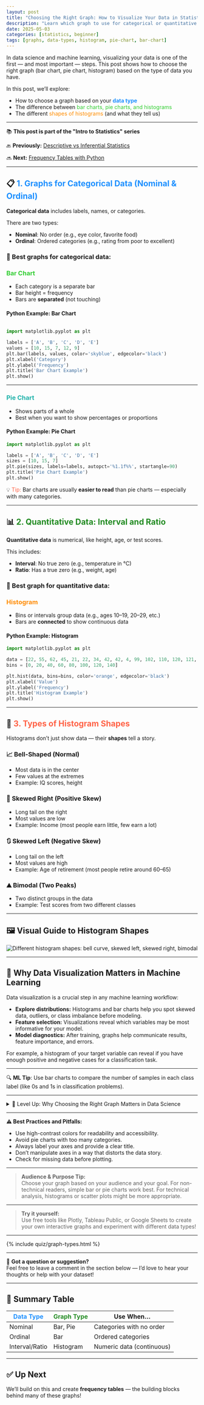 ```yaml
---
layout: post
title: "Choosing the Right Graph: How to Visualize Your Data in Statistics"
description: "Learn which graph to use for categorical or quantitative data, and how bar charts, pie charts, and histograms help in understanding your data — especially in machine learning."
date: 2025-05-03
categories: [statistics, beginner]
tags: [graphs, data-types, histogram, pie-chart, bar-chart]
---
```


In data science and machine learning, visualizing your data is one of the first — and most important — steps. This post shows how to choose the right graph (bar chart, pie chart, histogram) based on the type of data you have.

In this post, we’ll explore:
- How to choose a graph based on your <span style="color:#1E90FF;"><strong>data type</strong></span>
- The difference between <span style="color:#32CD32;">bar charts, pie charts, and histograms</span>
- The different <span style="color:#FF8C00;">shapes of histograms</span> (and what they tell us)

---

<div class="series-nav">
  <p>📚 <strong>This post is part of the "Intro to Statistics" series</strong></p>
  <p>🔙 <strong>Previously:</strong> <a href="/posts/cases-variables-frequency-table/">Descriptive vs Inferential Statistics</a></p>
  <p>🔜 <strong>Next:</strong> <a href="/posts/frequency-tables-python/">Frequency Tables with Python</a></p>
</div>

---

## 📋 <span style="color:#1E90FF;">1. Graphs for Categorical Data (Nominal & Ordinal)</span>

**Categorical data** includes labels, names, or categories.

There are two types:

- <strong>Nominal</strong>: No order (e.g., eye color, favorite food)  
- <strong>Ordinal</strong>: Ordered categories (e.g., rating from poor to excellent)

### 🔹 Best graphs for categorical data:

### <span style="color:#32CD32;">Bar Chart</span>
- Each category is a separate bar  
- Bar height = frequency  
- Bars are <strong>separated</strong> (not touching)

#### **Python Example: Bar Chart**
```python

import matplotlib.pyplot as plt

labels = ['A', 'B', 'C', 'D', 'E']
values = [10, 15, 7, 12, 9]
plt.bar(labels, values, color='skyblue', edgecolor='black')
plt.xlabel('Category')
plt.ylabel('Frequency')
plt.title('Bar Chart Example')
plt.show()
```
---

### <span style="color:#20B2AA;">Pie Chart</span>
- Shows parts of a whole  
- Best when you want to show percentages or proportions

#### **Python Example: Pie Chart**
```python
import matplotlib.pyplot as plt

labels = ['A', 'B', 'C', 'D', 'E']
sizes = [10, 15, 7]
plt.pie(sizes, labels=labels, autopct='%1.1f%%', startangle=90)
plt.title('Pie Chart Example')
plt.show()
```


💡 <span style="color:#FF6347;">Tip:</span> Bar charts are usually <strong>easier to read</strong> than pie charts — especially with many categories.

---

## 📊 <span style="color:#228B22;">2. Quantitative Data: Interval and Ratio</span>

**Quantitative data** is numerical, like height, age, or test scores.

This includes:
- <strong>Interval</strong>: No true zero (e.g., temperature in °C)
- <strong>Ratio</strong>: Has a true zero (e.g., weight, age)

### 🔸 Best graph for quantitative data:

### <span style="color:#FF8C00;">Histogram</span>
- Bins or intervals group data (e.g., ages 10–19, 20–29, etc.)
- Bars are <strong>connected</strong> to show continuous data

#### **Python Example: Histogram**
```python
import matplotlib.pyplot as plt

data = [22, 55, 62, 45, 21, 22, 34, 42, 42, 4, 99, 102, 110, 120, 121, 122, 130, 111, 115, 112, 80, 75, 65, 54, 44, 43]
bins = [0, 20, 40, 60, 80, 100, 120, 140]

plt.hist(data, bins=bins, color='orange', edgecolor='black')
plt.xlabel('Value')
plt.ylabel('Frequency')
plt.title('Histogram Example')
plt.show()
```


---

## 🧠 <span style="color:#FF6347;">3. Types of Histogram Shapes</span>

Histograms don’t just show data — their <strong>shapes</strong> tell a story.

### 📈 Bell-Shaped (Normal)
- Most data is in the center
- Few values at the extremes
- Example: IQ scores, height

### 🔄 Skewed Right (Positive Skew)
- Long tail on the right
- Most values are low
- Example: Income (most people earn little, few earn a lot)

### 🔃 Skewed Left (Negative Skew)
- Long tail on the left
- Most values are high
- Example: Age of retirement (most people retire around 60–65)

### ⛰️ Bimodal (Two Peaks)
- Two distinct groups in the data
- Example: Test scores from two different classes

---

## 🖼️ Visual Guide to Histogram Shapes

![Different histogram shapes: bell curve, skewed left, skewed right, bimodal](assets/images/histogram_shapes.png)

---

## 🤖 Why Data Visualization Matters in Machine Learning

Data visualization is a crucial step in any machine learning workflow:

- **Explore distributions:** Histograms and bar charts help you spot skewed data, outliers, or class imbalance before modeling.
- **Feature selection:** Visualizations reveal which variables may be most informative for your model.
- **Model diagnostics:** After training, graphs help communicate results, feature importance, and errors.

For example, a histogram of your target variable can reveal if you have enough positive and negative cases for a classification task.

---
🔍 **ML Tip**: Use bar charts to compare the number of samples in each class label (like 0s and 1s in classification problems).

---
<details class="level-up-box">
  <summary class="level-up-title">🧠 Level Up: Why Choosing the Right Graph Matters in Data Science</summary>
 <div class="level-up-content">
    <p>Effective data visualization is more than just making charts look nice — it’s about choosing the right tool to reveal insights clearly and accurately:</p>
    <ul>
      <li>📊 <strong>Bar charts and pie charts</strong> work best for <em>categorical</em> data, helping compare groups or parts of a whole.</li>
      <li>📈 <strong>Histograms</strong> are ideal for <em>quantitative</em> data, showing distribution shapes like normal, skewed, or bimodal.</li>
      <li>🔍 The shape of a histogram can hint at underlying processes, identify outliers, and guide statistical modeling decisions.</li>
      <li>🎯 Choosing the wrong graph can mislead viewers or hide important patterns — so the choice of graph is a vital skill.</li>
    </ul>
    <p>Mastering graph selection will make your analyses clearer and your communication more impactful.</p>
  </div>
</details>

---

**⚠️ Best Practices and Pitfalls:**  
 - Use high-contrast colors for readability and accessibility.  
 - Avoid pie charts with too many categories.  
 - Always label your axes and provide a clear title.  
 - Don’t manipulate axes in a way that distorts the data story.  
 - Check for missing data before plotting.

---

> **Audience & Purpose Tip:**  
> Choose your graph based on your audience and your goal. For non-technical readers, simple bar or pie charts work best. For technical analysis, histograms or scatter plots might be more appropriate.

---

> **Try it yourself:**  
> Use free tools like Plotly, Tableau Public, or Google Sheets to create your own interactive graphs and experiment with different data types!

---

{% include quiz/graph-types.html %}

---

💬 **Got a question or suggestion?**  
Feel free to leave a comment in the section below — I’d love to hear your thoughts or help with your dataset!

---

## 🧾 Summary Table

| <span style="color:#1E90FF;">Data Type</span>     | <span style="color:#228B22;">Graph Type</span>     | Use When…                            |
|------------------|--------------------|--------------------------------------|
| Nominal          | Bar, Pie           | Categories with no order             |
| Ordinal          | Bar                | Ordered categories                   |
| Interval/Ratio   | Histogram          | Numeric data (continuous)            |

---

## ✅ Up Next

We’ll build on this and create <strong>frequency tables</strong> — the building blocks behind many of these graphs!
